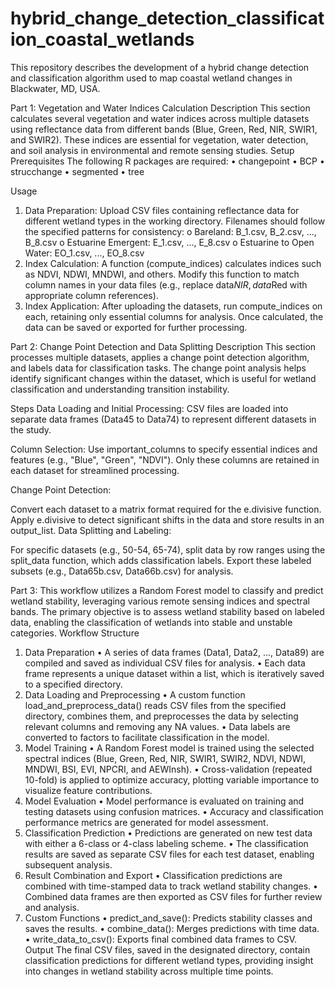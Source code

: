 # hybrid_change_detection_classification_coastal_wetlands
This repository describes the development of a hybrid change detection and classification algorithm used to map coastal wetland changes in Blackwater, MD, USA.


 Part 1: Vegetation and Water Indices Calculation
Description
This section calculates several vegetation and water indices across multiple datasets using reflectance data from different bands (Blue, Green, Red, NIR, SWIR1, and SWIR2). These indices are essential for vegetation, water detection, and soil analysis in environmental and remote sensing studies.
Setup Prerequisites
The following R packages are required:
•	changepoint
•	BCP
•	strucchange
•	segmented
•	tree

Usage
1.	Data Preparation: Upload CSV files containing reflectance data for different wetland types in the working directory. Filenames should follow the specified patterns for consistency:
o	Bareland: B_1.csv, B_2.csv, ..., B_8.csv
o	Estuarine Emergent: E_1.csv, ..., E_8.csv
o	Estuarine to Open Water: EO_1.csv, ..., EO_8.csv
2.	Index Calculation: A function (compute_indices) calculates indices such as NDVI, NDWI, MNDWI, and others. Modify this function to match column names in your data files (e.g., replace data$NIR, data$Red with appropriate column references).
3.	Index Application: After uploading the datasets, run compute_indices on each, retaining only essential columns for analysis. Once calculated, the data can be saved or exported for further processing.


Part 2: Change Point Detection and Data Splitting
Description
This section processes multiple datasets, applies a change point detection algorithm, and labels data for classification tasks. The change point analysis helps identify significant changes within the dataset, which is useful for wetland classification and understanding transition instability.

Steps
Data Loading and Initial Processing: CSV files are loaded into separate data frames (Data45 to Data74) to represent different datasets in the study.

Column Selection: Use important_columns to specify essential indices and features (e.g., "Blue", "Green", "NDVI"). Only these columns are retained in each dataset for streamlined processing.

Change Point Detection:

Convert each dataset to a matrix format required for the e.divisive function.
Apply e.divisive to detect significant shifts in the data and store results in an output_list.
Data Splitting and Labeling:

For specific datasets (e.g., 50-54, 65-74), split data by row ranges using the split_data function, which adds classification labels.
Export these labeled subsets (e.g., Data65b.csv, Data66b.csv) for analysis.

Part 3: This workflow utilizes a Random Forest model to classify and predict wetland stability, leveraging various remote sensing indices and spectral bands. The primary objective is to assess wetland stability based on labeled data, enabling the classification of wetlands into stable and unstable categories.
Workflow Structure
1. Data Preparation
•	A series of data frames (Data1, Data2, …, Data89) are compiled and saved as individual CSV files for analysis.
•	Each data frame represents a unique dataset within a list, which is iteratively saved to a specified directory.
2. Data Loading and Preprocessing
•	A custom function load_and_preprocess_data() reads CSV files from the specified directory, combines them, and preprocesses the data by selecting relevant columns and removing any NA values.
•	Data labels are converted to factors to facilitate classification in the model.
3. Model Training
•	A Random Forest model is trained using the selected spectral indices (Blue, Green, Red, NIR, SWIR1, SWIR2, NDVI, NDWI, MNDWI, BSI, EVI, NPCRI, and AEWInsh).
•	Cross-validation (repeated 10-fold) is applied to optimize accuracy, plotting variable importance to visualize feature contributions.
4. Model Evaluation
•	Model performance is evaluated on training and testing datasets using confusion matrices.
•	Accuracy and classification performance metrics are generated for model assessment.
5. Classification Prediction
•	Predictions are generated on new test data with either a 6-class or 4-class labeling scheme.
•	The classification results are saved as separate CSV files for each test dataset, enabling subsequent analysis.
6. Result Combination and Export
•	Classification predictions are combined with time-stamped data to track wetland stability changes.
•	Combined data frames are then exported as CSV files for further review and analysis.
7. Custom Functions
•	predict_and_save(): Predicts stability classes and saves the results.
•	combine_data(): Merges predictions with time data.
•	write_data_to_csv(): Exports final combined data frames to CSV.
Output
The final CSV files, saved in the designated directory, contain classification predictions for different wetland types, providing insight into changes in wetland stability across multiple time points.


